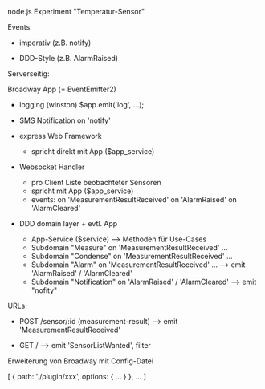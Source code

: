 node.js Experiment "Temperatur-Sensor"




Events:

  - imperativ (z.B. notify)
  
  - DDD-Style (z.B. AlarmRaised)

  
Serverseitig:

Broadway App (= EventEmitter2)

  - logging (winston)
    $app.emit('log', ...);

  - SMS Notification
      on 'notify'

  - express Web Framework
    * spricht direkt mit App ($app_service)

  - Websocket Handler
    * pro Client Liste beobachteter Sensoren
    * spricht mit App ($app_service)
    * events:
        on 'MeasurementResultReceived'
        on 'AlarmRaised'
        on 'AlarmCleared'
    
  - DDD domain layer + evtl. App
    * App-Service ($service)
        --> Methoden für Use-Cases
    * Subdomain "Measure"
        on 'MeasurementResultReceived' ...
    * Subdomain "Condense"
        on 'MeasurementResultReceived' ...
    * Subdomain "Alarm"
        on 'MeasurementResultReceived' ...
      --> emit 'AlarmRaised' / 'AlarmCleared'
    * Subdomain "Notification"
        on 'AlarmRaised' / 'AlarmCleared'
      --> emit "nofity"

URLs:

  - POST /sensor/:id (measurement-result)
    --> emit 'MeasurementResultReceived'

  - GET /
    --> emit 'SensorListWanted', filter


Erweiterung von Broadway mit Config-Datei

[
    {
        path: './plugin/xxx',
        options: { ... }
    },
    ...
]
